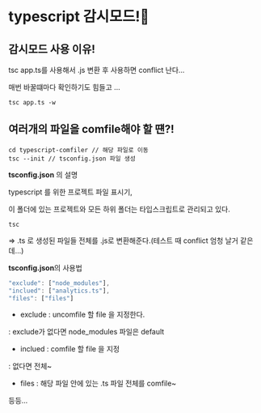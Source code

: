 # typescript 감시모드!👀

## 감시모드 사용 이유!

tsc app.ts를 사용해서 .js 변환 후 사용하면 conflict 난다...

매번 바꿀떄마다 확인하기도 힘들고 ...

```console
tsc app.ts -w
```

## 여러개의 파일을 comfile해야 할 떈?!

```console
cd typescript-comfiler // 해당 파일로 이동
tsc --init // tsconfig.json 파일 생성
```

**tsconfig.json** 의 설명

typescript 를 위한 프로젝트 파일 표시기,

이 폴더에 있는 프로젝트와 모든 하위 폴더는 타입스크립트로 관리되고 있다.

```console
tsc
```

=> .ts 로 생성된 파일들 전체를 .js로 변환해준다.(테스트 때 conflict 엄청 날거 같은데...)

**tsconfig.json**의 사용법

```javascript
"exclude": ["node_modules"],
"inclued": ["analytics.ts"],
"files": ["files"]
```

- exclude : uncomfile 할 file 을 지정한다.

: exclude가 없다면 node_modules 파일은 default

- inclued : comfile 할 file 을 지정

: 없다면 전체~

- files : 해당 파일 안에 있는 .ts 파일 전체를 comfile~

등등...
